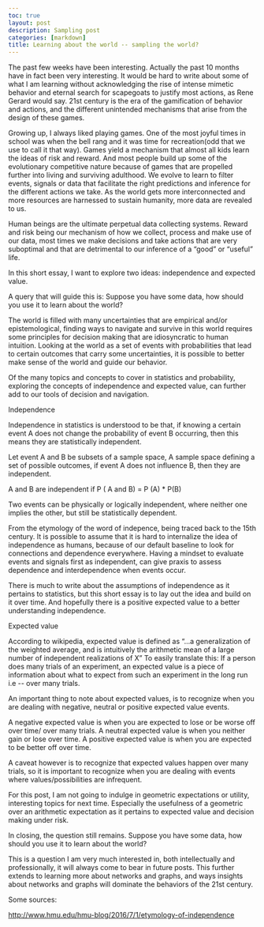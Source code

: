 ```yaml
---
toc: true
layout: post
description: Sampling post
categories: [markdown]
title: Learning about the world -- sampling the world?
---
```


The past few weeks have been interesting. Actually the past 10 months have in fact been very interesting. It would be hard to write about some of what I am learning without acknowledging the rise of intense mimetic behavior and eternal search for scapegoats to justify most actions, as Rene Gerard would say. 21st century is the era of the gamification of behavior and actions, and the different unintended mechanisms that arise from the design of these games. 

Growing up, I always liked playing games. One of the most joyful times in school was when the bell rang and it was time for recreation(odd that we use to call it that way). Games yield a mechanism that almost all kids learn the ideas of risk and reward. And most people build up some of the evolutionary competitive nature because of games that are propelled further into living and surviving adulthood. We evolve to learn to filter events, signals or data that facilitate the right predictions and inference for the different actions we take. As the world gets more interconnected and more resources are harnessed to sustain humanity, more data are revealed to us.  

Human beings are the ultimate perpetual data collecting systems. Reward and risk being our mechanism of how we collect, process and make use of our data, most times we make decisions and take actions that are very suboptimal and that are detrimental to our inference of a “good” or “useful” life. 

In this short essay, I want to explore two ideas: independence and expected value.

A query that will guide this is:
Suppose you have some data, how should you use it to learn about the world? 

The world is filled with many uncertainties that are empirical and/or epistemological, finding ways to navigate and survive in this world requires some principles for decision making that are idiosyncratic to human intuition. Looking at the world as a set of events with probabilities that lead to certain outcomes that carry some uncertainties, it is possible to better make sense of the world and guide our behavior. 

Of the many topics and concepts to cover in statistics and probability, exploring the concepts of  independence and expected value, can further add to our tools of decision and navigation. 

Independence

Independence in statistics is understood to be that, if knowing a certain event A does not change the probability of event B occurring, then this means they are statistically independent. 

Let event A and B be subsets of a sample space, A sample space defining a set of possible outcomes, if event A does not influence B, then they are independent. 

A and B are independent if P ( A and B)  =  P (A) *  P(B) 

Two events can be physically or logically independent, where neither one implies the other, but still be statistically dependent. 

From the etymology of the word of indepence, being traced back to the 15th century. It is possible to assume that it is hard to internalize the idea of independence as humans, because of our default baseline to look for connections and dependence everywhere.  Having a mindset to evaluate events and signals first as independent, can give praxis to assess dependence and interdependence when events occur. 

There is much to write about the assumptions of independence as it pertains to statistics, but this short essay is to lay out the idea and build on it over time. And hopefully there is a positive expected value to a better understanding independence. 


Expected value

According to wikipedia, expected value is defined as “...a generalization of the weighted average, and is intuitively the arithmetic mean of a large number of independent realizations of X”
To easily translate this: If a person does many trials of an experiment, an expected value is a piece of information about what to expect from such an experiment in the long run i.e -- over many trials.

An important thing to note about expected values, is to recognize when you are dealing with negative, neutral or positive expected value events. 

A negative expected value is when you are expected to lose or be worse off over time/ over many trials. A neutral expected value is when you neither gain or lose over time. A positive expected value is when you are expected to be better off over time. 

A caveat however is to recognize that expected values happen over many trials, so it is important to recognize when you are dealing with events where values/possibilities are infrequent. 

For this post, I am not going to indulge in geometric expectations or utility, interesting topics for next time. Especially the usefulness of a geometric over an arithmetic expectation as it pertains to expected value and decision making under risk. 

In closing, the question still remains. Suppose you have some data, how should you use it to learn about the world? 

This is a question I am very much interested in, both intellectually and professionally, it will always come to bear in future posts. This further extends to learning more about networks and graphs, and ways insights about networks and graphs will dominate the behaviors of the 21st century.


Some sources: 

http://www.hmu.edu/hmu-blog/2016/7/1/etymology-of-independence